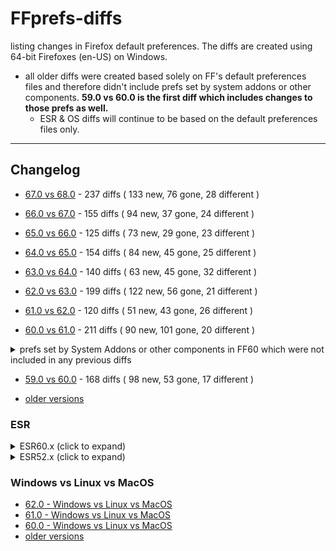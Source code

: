 # FFprefs-diffs
listing changes in Firefox default preferences. The diffs are created using 64-bit Firefoxes (en-US) on Windows.

* all older diffs were created based solely on FF's default preferences files and therefore didn't include prefs
set by system addons or other components. **59.0 vs 60.0 is the first diff which includes changes to those prefs as well.**
  * ESR & OS diffs will continue to be based on the default preferences files only.

___

## Changelog

* [67.0 vs 68.0](https://github.com/earthlng/FFprefs-diffs/blob/master/diffs/6x/diff-v67.0-vs-v68.0.log.js "67.0 vs 68.0") - 237 diffs ( 133 new, 76 gone, 28 different )

* [66.0 vs 67.0](https://github.com/earthlng/FFprefs-diffs/blob/master/diffs/6x/diff-v66.0-vs-v67.0.log.js "66.0 vs 67.0") - 155 diffs ( 94 new, 37 gone, 24 different )

* [65.0 vs 66.0](https://github.com/earthlng/FFprefs-diffs/blob/master/diffs/6x/diff-v65.0-vs-v66.0.log.js "65.0 vs 66.0") - 125 diffs ( 73 new, 29 gone, 23 different )

* [64.0 vs 65.0](https://github.com/earthlng/FFprefs-diffs/blob/master/diffs/6x/diff-v64.0-vs-v65.0.log.js "64.0 vs 65.0") - 154 diffs ( 84 new, 45 gone, 25 different )

* [63.0 vs 64.0](https://github.com/earthlng/FFprefs-diffs/blob/master/diffs/6x/diff-v63.0-vs-v64.0.log.js "63.0 vs 64.0") - 140 diffs ( 63 new, 45 gone, 32 different )

* [62.0 vs 63.0](https://github.com/earthlng/FFprefs-diffs/blob/master/diffs/6x/diff-v62.0-vs-v63.0.log.js "62.0 vs 63.0") - 199 diffs ( 122 new, 56 gone, 21 different )

* [61.0 vs 62.0](https://github.com/earthlng/FFprefs-diffs/blob/master/diffs/6x/diff-v61.0-vs-v62.0.log.js "61.0 vs 62.0") - 120 diffs ( 51 new, 43 gone, 26 different )

* [60.0 vs 61.0](https://github.com/earthlng/FFprefs-diffs/blob/master/diffs/6x/diff-v60.0-vs-v61.0.log.js "60.0 vs 61.0") - 211 diffs ( 90 new, 101 gone, 20 different )

<details><summary>prefs set by System Addons or other components in FF60 which were not included in any previous diffs</summary><p>

```js
pref("app.shield.optoutstudies.enabled", true);
pref("browser.newtabpage.activity-stream.collapseTopSites", false);
pref("browser.newtabpage.activity-stream.default.sites", "https://www.youtube.com/,https://www.facebook.com/,https://www.wikipedia.org/,https://www.reddit.com/,https://www.amazon.com/,https://twitter.com/");
pref("browser.newtabpage.activity-stream.disableSnippets", false);
pref("browser.newtabpage.activity-stream.feeds.favicon", true);
pref("browser.newtabpage.activity-stream.feeds.migration", true);
pref("browser.newtabpage.activity-stream.feeds.newtabinit", true);
pref("browser.newtabpage.activity-stream.feeds.places", true);
pref("browser.newtabpage.activity-stream.feeds.prefs", true);
pref("browser.newtabpage.activity-stream.feeds.section.highlights", true);
pref("browser.newtabpage.activity-stream.feeds.section.topstories", false);
pref("browser.newtabpage.activity-stream.feeds.section.topstories.options", "{\"api_key_pref\":\"extensions.pocket.oAuthConsumerKey\",\"hidden\":true,\"provider_description\":\"pocket_description\",\"provider_icon\":\"pocket\",\"provider_name\":\"Pocket\",\"read_more_endpoint\":\"https://getpocket.com/explore/trending?src=fx_new_tab\",\"stories_endpoint\":\"https://getpocket.cdn.mozilla.net/v3/firefox/global-recs?version=3&consumer_key=$apiKey&locale_lang=en-US&feed_variant=default_spocs_off\",\"stories_referrer\":\"https://getpocket.com/recommendations\",\"privacy_notice_link\":\"https://www.mozilla.org/privacy/firefox/#suggest-relevant-content\",\"disclaimer_link\":\"https://getpocket.com/firefox/new_tab_learn_more\",\"topics_endpoint\":\"https://getpocket.cdn.mozilla.net/v3/firefox/trending-topics?version=2&consumer_key=$apiKey&locale_lang=en-US\",\"show_spocs\":false,\"personalized\":true}");
pref("browser.newtabpage.activity-stream.feeds.sections", true);
pref("browser.newtabpage.activity-stream.feeds.snippets", true);
pref("browser.newtabpage.activity-stream.feeds.systemtick", true);
pref("browser.newtabpage.activity-stream.feeds.telemetry", true);
pref("browser.newtabpage.activity-stream.feeds.topsites", true);
pref("browser.newtabpage.activity-stream.filterAdult", true);
pref("browser.newtabpage.activity-stream.migrationExpired", false);
pref("browser.newtabpage.activity-stream.migrationLastShownDate", 0);
pref("browser.newtabpage.activity-stream.migrationRemainingDays", 4);
pref("browser.newtabpage.activity-stream.section.highlights.collapsed", false);
pref("browser.newtabpage.activity-stream.section.topstories.collapsed", false);
pref("browser.newtabpage.activity-stream.section.topstories.showDisclaimer", true);
pref("browser.newtabpage.activity-stream.showSearch", true);
pref("browser.newtabpage.activity-stream.showSponsored", true);
pref("browser.newtabpage.activity-stream.showTopSites", true);
pref("browser.newtabpage.activity-stream.telemetry", true);
pref("browser.newtabpage.activity-stream.telemetry.ping.endpoint", "https://tiles.services.mozilla.com/v4/links/activity-stream");
pref("browser.newtabpage.activity-stream.tippyTop.service.endpoint", "https://activity-stream-icons.services.mozilla.com/v1/icons.json.br");
pref("extensions.pocket.api", "api.getpocket.com");
pref("extensions.pocket.oAuthConsumerKey", "40249-e88c401e1b1f2242d9e441c4");
pref("extensions.pocket.site", "getpocket.com");
pref("extensions.webcompat.perform_ua_overrides", true);
pref("pdfjs.cursorToolOnLoad", 0);
pref("pdfjs.defaultZoomValue", "");
pref("pdfjs.disableAutoFetch", false);
pref("pdfjs.disableFontFace", false);
pref("pdfjs.disablePageLabels", false);
pref("pdfjs.disablePageMode", false);
pref("pdfjs.disableRange", false);
pref("pdfjs.disableStream", false);
pref("pdfjs.enablePrintAutoRotate", false);
pref("pdfjs.enableWebGL", false);
pref("pdfjs.externalLinkTarget", 0);
pref("pdfjs.pdfBugEnabled", false);
pref("pdfjs.renderer", "canvas");
pref("pdfjs.renderInteractiveForms", false);
pref("pdfjs.showPreviousViewOnLoad", true);
pref("pdfjs.sidebarViewOnLoad", 0);
pref("pdfjs.useOnlyCssZoom", false);
```

</p></details>

* [59.0 vs 60.0](https://github.com/earthlng/FFprefs-diffs/blob/master/diffs/6x/diff-v59.0-vs-v60.0.log.js "59.0 vs 60.0") - 168 diffs ( 98 new, 53 gone, 17 different )

* [older versions](https://github.com/earthlng/FFprefs-diffs/tree/master/diffs)


### ESR

<details><summary>ESR60.x (click to expand)</summary><p>

* 60.6.0esr vs 60.7.0esr - no changes

* [60.5.0esr vs 60.6.0esr](https://github.com/earthlng/FFprefs-diffs/blob/master/diffs/ESR/diff-v60.5.0esr-vs-v60.6.0esr.log.js "60.5.0esr vs 60.6.0esr") - 8 diffs ( 1 new, 0 gone, 7 different )

* 60.4.0esr vs 60.5.0esr - no changes

* 60.3.0esr vs 60.4.0esr - no changes

* 60.2.0esr vs 60.3.0esr - no changes

* 60.1.0esr vs 60.2.0esr - no changes

* [60.0esr vs 60.1.0esr](https://github.com/earthlng/FFprefs-diffs/blob/master/diffs/ESR/diff-v60.0esr-vs-v60.1.0esr.log.js "60.0esr vs 60.1.0esr") - 3 diffs ( 0 new, 1 gone, 2 different )

* [52.9.0esr vs 60.0esr](https://github.com/earthlng/FFprefs-diffs/blob/master/diffs/ESR/diff-v52.9.0esr-vs-v60.0esr.log.js "52.9.0esr vs 60.0esr") - 1203 diffs ( 674 new, 322 gone, 207 different )

</p></details>

<details><summary>ESR52.x (click to expand)</summary><p>

* 52.8.0esr vs 52.9.0esr - no changes

* 52.7.0esr vs 52.8.0esr - no changes

* [52.6.0esr vs 52.7.0esr](https://github.com/earthlng/FFprefs-diffs/blob/master/diffs/ESR/diff-v52.6.0esr-vs-v52.7.0esr.log.js "52.6.0esr vs 52.7.0esr") - 2 diffs ( 0 new, 1 gone, 1 different )

* [52.5.0esr vs 52.6.0esr](https://github.com/earthlng/FFprefs-diffs/blob/master/diffs/ESR/diff-v52.5.0esr-vs-v52.6.0esr.log.js "52.5.0esr vs 52.6.0esr") - 5 diffs ( 1 new, 1 gone, 3 different )

* 52.4.0esr vs 52.5.0esr - no changes

* 52.3.0esr vs 52.4.0esr - no changes

* [52.2.0esr vs 52.3.0esr](https://github.com/earthlng/FFprefs-diffs/blob/master/diffs/ESR/diff-v52.2.0esr-vs-v52.3.0esr.log.js "52.2.0esr vs 52.3.0esr") - 1 diffs ( 0 new, 0 gone, 1 different )

* [52.1.0esr vs 52.2.0esr](https://github.com/earthlng/FFprefs-diffs/blob/master/diffs/ESR/diff-v52.1.0esr-vs-v52.2.0esr.log.js "52.1.0esr vs 52.2.0esr") - 3 diffs ( 3 new, 0 gone, 0 different )
  
* [52.0esr vs 52.1.0esr](https://github.com/earthlng/FFprefs-diffs/blob/master/diffs/ESR/diff-v52.0esr-vs-v52.1.0esr.log.js "52.0esr vs 52.1.0esr") - 2 diffs ( 0 new, 0 gone, 2 different )

</p></details>

### Windows vs Linux vs MacOS

* [62.0 - Windows vs Linux vs MacOS](https://earthlng.github.io/FFprefs-diffs/Firefox-v62.0.html)
* [61.0 - Windows vs Linux vs MacOS](https://earthlng.github.io/FFprefs-diffs/Firefox-v61.0.html)
* [60.0 - Windows vs Linux vs MacOS](https://earthlng.github.io/FFprefs-diffs/Firefox-v60.0.html)
* [older versions](https://earthlng.github.io/FFprefs-diffs/index.html)

